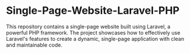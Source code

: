 # Single-Page-Website-Laravel-PHP
This repository contains a single-page website built using Laravel, a powerful PHP framework. The project showcases how to effectively use Laravel's features to create a dynamic, single-page application with clean and maintainable code.

